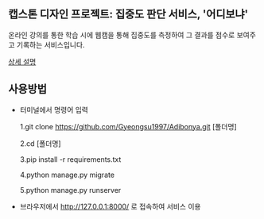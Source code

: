 ## 캡스톤 디자인 프로젝트: 집중도 판단 서비스, '어디보냐'
온라인 강의를 통한 학습 시에 웹캠을 통해 집중도를 측정하여 그 결과를 점수로 보여주고 기록하는 서비스입니다.

[상세 설명](https://gyeongsu1997.github.io/django/adibonya/)

## 사용방법
- 터미널에서 명령어 입력

  1.git clone https://github.com/Gyeongsu1997/Adibonya.git [폴더명]

  2.cd [폴더명]

  3.pip install -r requirements.txt

  4.python manage.py migrate
  
  5.python manage.py runserver

- 브라우저에서 http://127.0.0.1:8000/ 로 접속하여 서비스 이용
